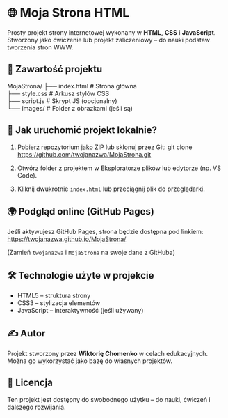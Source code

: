 # 🌐 Moja Strona HTML

Prosty projekt strony internetowej wykonany w **HTML**, **CSS** i **JavaScript**.  
Stworzony jako ćwiczenie lub projekt zaliczeniowy – do nauki podstaw tworzenia stron WWW.

## 📁 Zawartość projektu

MojaStrona/
├── index.html        # Strona główna  
├── style.css         # Arkusz stylów CSS  
├── script.js         # Skrypt JS (opcjonalny)  
└── images/           # Folder z obrazkami (jeśli są)

## 🚀 Jak uruchomić projekt lokalnie?

1. Pobierz repozytorium jako ZIP lub sklonuj przez Git:
   git clone https://github.com/twojanazwa/MojaStrona.git

2. Otwórz folder z projektem w Eksploratorze plików lub edytorze (np. VS Code).

3. Kliknij dwukrotnie `index.html` lub przeciągnij plik do przeglądarki.

## 🌍 Podgląd online (GitHub Pages)

Jeśli aktywujesz GitHub Pages, strona będzie dostępna pod linkiem:  
https://twojanazwa.github.io/MojaStrona/

(Zamień `twojanazwa` i `MojaStrona` na swoje dane z GitHuba)

## 🛠 Technologie użyte w projekcie

- HTML5 – struktura strony  
- CSS3 – stylizacja elementów  
- JavaScript – interaktywność (jeśli używany)

## ✍️ Autor

Projekt stworzony przez **Wiktorię Chomenko** w celach edukacyjnych.  
Można go wykorzystać jako bazę do własnych projektów.

## 📜 Licencja

Ten projekt jest dostępny do swobodnego użytku – do nauki, ćwiczeń i dalszego rozwijania.
